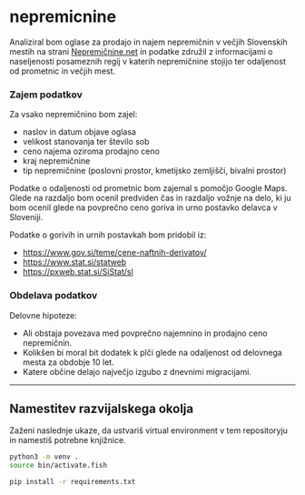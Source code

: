 # nepremicnine

Analiziral bom oglase za prodajo in najem nepremičnin v večjih Slovenskih mestih na strani [Nepremičnine.net](http://nepremicnine.net/) in podatke združil z informacijami o naseljenosti posameznih regij v katerih nepremičnine stojijo ter odaljenost od prometnic in večjih mest.

### Zajem podatkov

Za vsako nepremičnino bom zajel:
- naslov in datum objave oglasa
- velikost stanovanja ter število sob
- ceno najema oziroma prodajno ceno
- kraj nepremičnine
- tip nepremičnine (poslovni prostor, kmetijsko zemljišči, bivalni prostor)

Podatke o odaljenosti od prometnic bom zajemal s pomočjo Google Maps.
Glede na razdaljo bom ocenil predviden čas in razdaljo vožnje na delo, ki ju bom ocenil glede na povprečno ceno goriva in urno postavko delavca v Sloveniji.

Podatke o gorivih in urnih postavkah bom pridobil iz:
- https://www.gov.si/teme/cene-naftnih-derivatov/
- https://www.stat.si/statweb
- https://pxweb.stat.si/SiStat/sl

### Obdelava podatkov

Delovne hipoteze:
- Ali obstaja povezava med povprečno najemnino in prodajno ceno nepremičnin.
- Kolikšen bi moral bit dodatek k plči glede na odaljenost od delovnega mesta za obdobje 10 let.
- Katere občine delajo največjo izgubo z dnevnimi migracijami.

---

## Namestitev razvijalskega okolja

Zaženi naslednje ukaze, da ustvariš virtual environment v tem repositoryju in namestiš potrebne knjižnice.

```bash
python3 -m venv .
source bin/activate.fish

pip install -r requirements.txt
```
